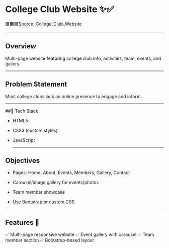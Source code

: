# College Club Website ✨✅
  🟥🟧🟩Source: College_Club_Website
***
## Overview
Multi-page website featuring college club info, activities, team, events, and gallery.
***
## Problem Statement
Most college clubs lack an online presence to engage and inform.
***
##🧱 Tech Stack

- HTML5
- CSS3 (custom styles)
- JavaScript 

  ***
## Objectives
- Pages: Home, About, Events, Members, Gallery, Contact

- Carousel/image gallery for events/photos

- Team member showcase

- Use Bootstrap or custom CSS
***
## Features 🌟 
✅ Multi-page responsive website
✅ Event gallery with carousel
✅ Team member section
✅ Bootstrap-based layout
